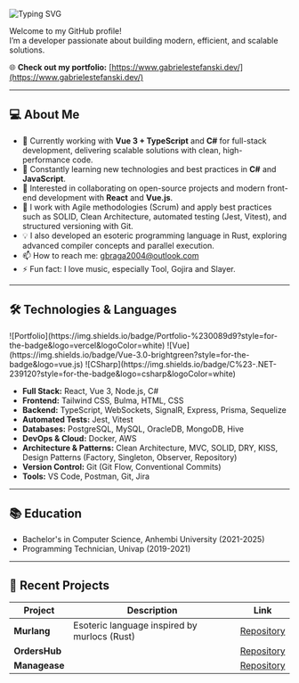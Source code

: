 
<p align="left">
  <img src="https://readme-typing-svg.demolab.com?font=Fira+Code&size=22&pause=1000&color=F7F7F7&background=000000&vCenter=true&width=440&height=60&lines=Hi%2C+I%27m+Gabriel+Braga+Estefanski;Fullstack+Dev+%7C+Vue+%7C+C%23+%7C+Node" alt="Typing SVG" />
</p>

Welcome to my GitHub profile!  
I’m a developer passionate about building modern, efficient, and scalable solutions.


🌐 **Check out my portfolio:** [https://www.gabrielestefanski.dev/](https://www.gabrielestefanski.dev/)

---

## 💻 About Me

- 🔭 Currently working with **Vue 3 + TypeScript** and **C#** for full-stack development, delivering scalable solutions with clean, high-performance code.
- 🌱 Constantly learning new technologies and best practices in **C#** and **JavaScript**.
- 👯 Interested in collaborating on open-source projects and modern front-end development with **React** and **Vue.js**.
- 🚀 I work with Agile methodologies (Scrum) and apply best practices such as SOLID, Clean Architecture, automated testing (Jest, Vitest), and structured versioning with Git.
- 💡 I also developed an esoteric programming language in Rust, exploring advanced compiler concepts and parallel execution.
- 📫 How to reach me: [gbraga2004@outlook.com](mailto:gbraga2004@outlook.com)
- ⚡ Fun fact: I love music, especially Tool, Gojira and Slayer.


---


## 🛠 Technologies & Languages

<div style="display: flex; gap: 15px; flex-wrap: wrap;">
![Portfolio](https://img.shields.io/badge/Portfolio-%230089d9?style=for-the-badge&logo=vercel&logoColor=white)
![Vue](https://img.shields.io/badge/Vue-3.0-brightgreen?style=for-the-badge&logo=vue.js)
![CSharp](https://img.shields.io/badge/C%23-.NET-239120?style=for-the-badge&logo=csharp&logoColor=white)
</div>


- **Full Stack:** React, Vue 3, Node.js, C# 
- **Frontend:** Tailwind CSS, Bulma, HTML, CSS 
- **Backend:** TypeScript, WebSockets, SignalR, Express, Prisma, Sequelize 
- **Automated Tests:** Jest, Vitest 
- **Databases:** PostgreSQL, MySQL, OracleDB, MongoDB, Hive 
- **DevOps & Cloud:** Docker, AWS 
- **Architecture & Patterns:** Clean Architecture, MVC, SOLID, DRY, KISS, Design Patterns (Factory, Singleton, Observer, Repository) 
- **Version Control:** Git (Git Flow, Conventional Commits) 
- **Tools:** VS Code, Postman, Git, Jira 


---

## 📚 Education

* Bachelor's in Computer Science, Anhembi University (2021-2025) 
* Programming Technician, Univap (2019-2021) 

---

## 🚀 Recent Projects

| Project               | Description                                         | Link                                             |
|-----------------------|---------------------------------------------------|--------------------------------------------------|
| **Murlang**           | Esoteric language inspired by murlocs (Rust) | [Repository](https://github.com/GabrielEstefanski/murlang) |
| **OrdersHub**         |                                                    | [Repository](https://github.com/GabrielEstefanski/orders-hub) |
| **Managease**         |                                                    | [Repository](https://github.com/GabrielEstefanski/Managease) |

